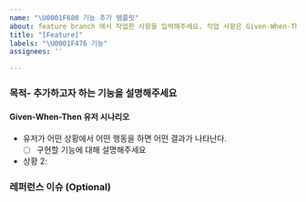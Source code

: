 ```yaml
---
name: "\U0001F680 기능 추가 템플릿"
about: feature branch 에서 작업한 사항을 입력해주세요. 작업 사항은 Given-When-Then 형식으로 작성됩니다.
title: "[Feature]"
labels: "\U0001F476 기능"
assignees: ''

---
```


### 목적- 추가하고자 하는 기능을 설명해주세요

#### Given-When-Then 유저 시나리오

- 유저가 어떤 상황에서 어떤 행동을 하면 어떤 결과가 나타난다.
  - [ ] 구현할 기능에 대해 설명해주세요

- 상황 2:

### 레퍼런스 이슈 (Optional)
